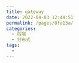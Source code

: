 ```yaml
---
title: gateway
date: 2022-04-03 12:44:51
permalink: /pages/0fa13a/
categories:
  - 后端
  - 分布式
tags:
  - 
---
```

